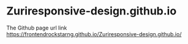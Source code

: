 # Zuriresponsive-design.github.io
The Github page url link https://frontendrockstarng.github.io/Zuriresponsive-design.github.io/
